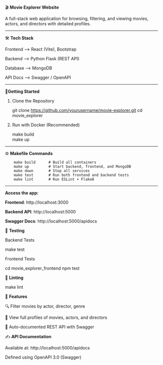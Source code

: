 🎬 **Movie Explorer Website**

A full-stack web application for browsing, filtering, and viewing movies, actors, and directors with detailed profiles.

------------------
🛠 **Tech Stack**

Frontend  -->   React (Vite), Bootstrap

Backend   -->   Python Flask (REST API)

Database  -->   MongoDB

API Docs  -->   Swagger / OpenAPI

------------------
 🚀**Getting Started**

1. Clone the Repository

	 git clone https://github.com/yourusername/movie-explorer.git
	 cd movie_explorer

2. Run with Docker (Recommended)

	 make build    
	 make up       
------------------

⚙️ **Makefile Commands**

		make build      # Build all containers
		make up         # Start backend, frontend, and MongoDB
		make down       # Stop all services
		make test       # Run both frontend and backend tests
		make lint       # Run ESLint + Flake8

------------------
**Access the app:**

 **Frontend**: http://localhost:3000
 
 **Backend API**: http://localhost:5000
 
 **Swagger Docs**: http://localhost:5000/apidocs

🧪 **Testing**

 Backend Tests

  make test

 Frontend Tests

  cd movie_explorer_frontend
  npm test

🧹 **Linting**

 make lint


🔧 **Features**

 🔍 Filter movies by actor, director, genre 
 
 📜 View full profiles of movies, actors, and directors
 
 🧾 Auto-documented REST API with Swagger



✍️ **API Documentation**

Available at: http://localhost:5000/apidocs

Defined using OpenAPI 3.0 (Swagger)
